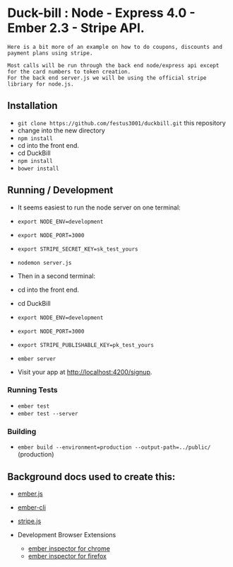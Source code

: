 # Duck-bill : Node - Express 4.0 - Ember 2.3 - Stripe API. 


	Here is a bit more of an example on how to do coupons, discounts and payment plans using stripe.

	Most calls will be run through the back end node/express api except for the card numbers to token creation.
	For the back end server.js we will be using the official stripe libriary for node.js.
		



## Installation

* `git clone https://github.com/festus3001/duckbill.git` this repository
* change into the new directory
* `npm install`
* cd into the front end.
* cd DuckBill
* `npm install`
* `bower install`


## Running / Development

* It seems easiest to run the node server on one terminal:

* `export NODE_ENV=development`
* `export NODE_PORT=3000`
* `export STRIPE_SECRET_KEY=sk_test_yours`
* `nodemon server.js`

* Then in a second terminal:
* cd into the front end.
* cd DuckBill
* `export NODE_ENV=development`
* `export NODE_PORT=3000`
* `export STRIPE_PUBLISHABLE_KEY=pk_test_yours`
* `ember server`
* Visit your app at [http://localhost:4200/signup](http://localhost:4200/signup).


### Running Tests

* `ember test`
* `ember test --server`

### Building

* `ember build --environment=production --output-path=../public/` (production)


## Background docs used to create this:
* [ember.js](http://emberjs.com/)
* [ember-cli](http://www.ember-cli.com/)
* [stripe.js](https://stripe.com/docs/api#intro)


* Development Browser Extensions
  * [ember inspector for chrome](https://chrome.google.com/webstore/detail/ember-inspector/bmdblncegkenkacieihfhpjfppoconhi)
  * [ember inspector for firefox](https://addons.mozilla.org/en-US/firefox/addon/ember-inspector/)



